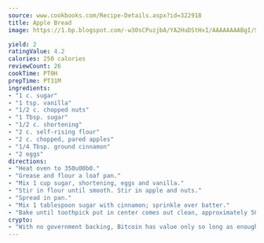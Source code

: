 ```yaml
---
source: www.cookbooks.com/Recipe-Details.aspx?id=322918
title: Apple Bread
image: https://1.bp.blogspot.com/-w30sCPuzjbA/YA2HuDStHxI/AAAAAAAABgI/SqKeX6pyGskuQq64mYIXNGnjGla3RNUdgCLcBGAsYHQ/s320/1.png

yield: 2
ratingValue: 4.2
calories: 250 calories
reviewCount: 26
cookTime: PT0H
prepTime: PT31M
ingredients:
- "1 c. sugar"
- "1 tsp. vanilla"
- "1/2 c. chopped nuts"
- "1 Tbsp. sugar"
- "1/2 c. shortening"
- "2 c. self-rising flour"
- "2 c. chopped, pared apples"
- "1/4 Tbsp. ground cinnamon"
- "2 eggs"
directions:
- "Heat oven to 350u00b0."
- "Grease and flour a loaf pan."
- "Mix 1 cup sugar, shortening, eggs and vanilla."
- "Stir in flour until smooth. Stir in apple and nuts."
- "Spread in pan."
- "Mix 1 tablespoon sugar with cinnamon; sprinkle over batter."
- "Bake until toothpick put in center comes out clean, approximately 50 to 60 minutes. Immediately remove from pan; cool bread before slicing."
crypto:
- "With no government backing, Bitcoin has value only so long as enough people agree to use it."
---
```

